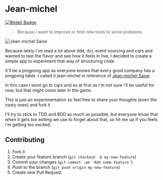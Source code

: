 # Jean-michel

[![Bitdeli Badge](https://d2weczhvl823v0.cloudfront.net/gregory/jean-michel/trend.png)](https://bitdeli.com/free "Bitdeli Badge")

> Because i want to improve or find new tools to solve problems

![Jean-michel Saive](http://2.bp.blogspot.com/-Jq-vncke9m4/TiMhdPI9MXI/AAAAAAAAAoc/xMlDPg1bodg/s1600/saive.jpg "Jean-Michel")

Because lately i've read a lot about ddd, dci, event sourcing and cqrs and wanted to tast the flavor and see how it feels in live,
I decided to create a simple app to experiment that way of structuring code.

It'll be a pingpong app as everyone knows that every good company has a pingpong table.
I called it jean-michel in reference of [Jean-michel Saive](http://en.wikipedia.org/wiki/Jean-Michel_Saive)

In this case i wont go to cqrs and es at first as i'm not sure i'll be useful for now, but that might come later in the game.

This is just an experimentation so feel free to share your thoughts (even the nasty ones) and fork it

I'll try to stick to TDD and BDD as much as possible, but everyone know that when it gets too exiting we use to forget about that, so hit me up if you feels i'm getting too excited.


## Contributing

1. Fork it
2. Create your feature branch (`git checkout -b my-new-feature`)
3. Commit your changes (`git commit -am 'Add some feature'`)
4. Push to the branch (`git push origin my-new-feature`)
5. Create new Pull Request

